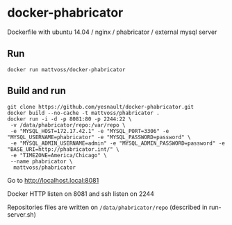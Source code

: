 docker-phabricator
==================
Dockerfile with ubuntu 14.04 / nginx / phabricator / external mysql server


Run
----
```
docker run mattvoss/docker-phabricator
```

Build and run
---------------

```
git clone https://github.com/yesnault/docker-phabricator.git
docker build --no-cache -t mattvoss/phabricator .
docker run -i -d -p 8081:80 -p 2244:22 \
 -v /data/phabricator/repo:/var/repo \
 -e "MYSQL_HOST=172.17.42.1" -e "MYSQL_PORT=3306" -e "MYSQL_USERNAME=phabricator" -e "MYSQL_PASSWORD=password" \
 -e "MYSQL_ADMIN_USERNAME=admin" -e "MYSQL_ADMIN_PASSWORD=password" -e "BASE_URI=http://phabricator.int/" \
 -e "TIMEZONE=America/Chicago" \
 --name phabricator \
  mattvoss/phabricator
````

Go to http://localhost.local:8081

Docker HTTP listen on 8081 and ssh listen on 2244

Repositories files are written on `/data/phabricator/repo` (described in run-server.sh)

